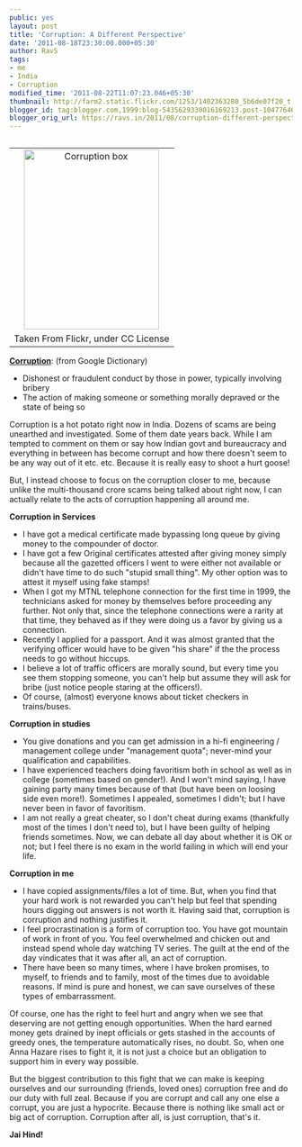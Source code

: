 ```yaml
---
public: yes
layout: post
title: 'Corruption: A Different Perspective'
date: '2011-08-18T23:30:00.000+05:30'
author: RavS
tags:
- me
- India
- Corruption
modified_time: '2011-08-22T11:07:23.046+05:30'
thumbnail: http://farm2.static.flickr.com/1253/1402363280_5b6de07f20_t.jpg
blogger_id: tag:blogger.com,1999:blog-5435629330016169213.post-1047764628146492817
blogger_orig_url: https://ravs.in/2011/08/corruption-different-perspective.html
---
```


<table cellpadding="0" cellspacing="0" class="tr-caption-container" style="float: right; margin-left: 1em; text-align: right;"><tbody><tr><td style="text-align: center;"><a href="http://www.flickr.com/photos/watchsmart/1402363280/" style="clear: right; margin-bottom: 1em; margin-left: auto; margin-right: auto;" title="Corruption box by watchsmart, on Flickr"><img alt="Corruption box" height="320" src="http://farm2.static.flickr.com/1253/1402363280_5b6de07f20_b.jpg" width="240"></a></td></tr><tr><td class="tr-caption" style="text-align: center;">Taken From Flickr, under CC License</td></tr></tbody></table>

[**Corruption**](http://www.google.co.in/#hl=en&source=hp&q=define+corruption&fp=67060fe410784c67): (from Google Dictionary)

- Dishonest or fraudulent conduct by those in power, typically involving bribery
- The action of making someone or something morally depraved or the state of being so

Corruption is a hot potato right now in India. Dozens of scams are being unearthed and investigated. Some of them date years back. While I am tempted to comment on them or say how Indian govt and bureaucracy and everything in between has become corrupt and how there doesn't seem to be any way out of it etc. etc. Because it is really easy to shoot a hurt goose!

But, I instead choose to focus on the corruption closer to me, because unlike the multi-thousand crore scams being talked about right now, I can actually relate to the acts of corruption happening all around me.

**Corruption in Services**

- I have got a medical certificate made bypassing long queue by giving money to the compounder of doctor.
- I have got a few Original certificates attested after giving money simply because all the gazetted officers I went to were either not available or didn't have time to do such "stupid small thing". My other option was to attest it myself using fake stamps!
- When I got my MTNL telephone connection for the first time in 1999, the technicians asked for money by themselves before proceeding any further. Not only that, since the telephone connections were a rarity at that time, they behaved as if they were doing us a favor by giving us a connection.
- Recently I applied for a passport. And it was almost granted that the verifying officer would have to be given "his share" if the the process needs to go without hiccups.
- I believe a lot of traffic officers are morally sound, but every time you see them stopping someone, you can't help but assume they will ask for bribe (just notice people staring at the officers!).
- Of course, (almost) everyone knows about ticket checkers in trains/buses.

**Corruption in studies**

- You give donations and you can get admission in a hi-fi engineering / management college under "management quota"; never-mind your qualification and capabilities.
- I have experienced teachers doing favoritism both in school as well as in college (sometimes based on gender!). And I won't mind saying, I have gaining party many times because of that (but have been on loosing side even more!). Sometimes I appealed, sometimes I didn't; but I have never been in favor of favoritism.
- I am not really a great cheater, so I don't cheat during exams (thankfully most of the times I don't need to), but I have been guilty of helping friends sometimes. Now, we can debate all day about whether it is OK or not; but I feel there is no exam in the world failing in which will end your life.

**Corruption in me**

- I have copied assignments/files a lot of time. But, when you find that your hard work is not rewarded you can't help but feel that spending hours digging out answers is not worth it. Having said that, corruption is corruption and nothing justifies it.
- I feel procrastination is a form of corruption too. You have got mountain of work in front of you. You feel overwhelmed and chicken out and instead spend whole day watching TV series. The guilt at the end of the day vindicates that it was after all, an act of corruption.
- There have been so many times, where I have broken promises, to myself, to friends and to family, most of the times due to avoidable reasons. If mind is pure and honest, we can save ourselves of these types of embarrassment.

Of course, one has the right to feel hurt and angry when we see that deserving are not getting enough opportunities. When the hard earned money gets drained by inept officials or gets stashed in the accounts of greedy ones, the temperature automatically rises, no doubt. So, when one Anna Hazare rises to fight it, it is not just a choice but an obligation to support him in every way possible. 

But the biggest contribution to this fight that we can make is keeping ourselves and our surrounding (friends, loved ones) corruption free and do our duty with full zeal. Because if you are corrupt and call any one else a corrupt, you are just a hypocrite. Because there is nothing like small act or big act of corruption. Corruption after all, is just corruption, that's it.

**Jai Hind!**
